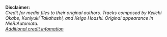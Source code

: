 **Disclaimer:**  
*Credit for media files to their original authors.*
*Tracks composed by Keiichi Okabe, Kuniyuki Takahashi, and Keigo Hoashi.*
*Original appearance in NieR:Automata.*  
*[Additional credit infomation](https://vgmdb.net/album/66118)*